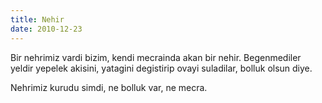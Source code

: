 ```yaml
---
title: Nehir
date: 2010-12-23
---
```


Bir nehrimiz vardi bizim, kendi mecrainda akan bir nehir. Begenmediler
yeldir yepelek akisini, yatagini degistirip ovayi suladilar, bolluk
olsun diye.

Nehrimiz kurudu simdi, ne bolluk var, ne mecra.

